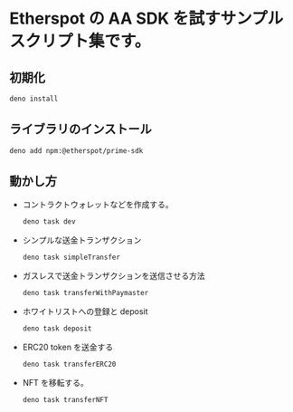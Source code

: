 # Etherspot の AA SDK を試すサンプルスクリプト集です。

## 初期化

```bash
deno install
```

## ライブラリのインストール

```bash
deno add npm:@etherspot/prime-sdk
```

## 動かし方

- コントラクトウォレットなどを作成する。

  ```bash
  deno task dev
  ```

- シンプルな送金トランザクション

  ```bash
  deno task simpleTransfer
  ```

- ガスレスで送金トランザクションを送信させる方法

  ```bash
  deno task transferWithPaymaster
  ```

- ホワイトリストへの登録と deposit

  ```bash
  deno task deposit
  ```

- ERC20 token を送金する

  ```bash
  deno task transferERC20
  ```

- NFT を移転する。

  ```bash
  deno task transferNFT
  ```
